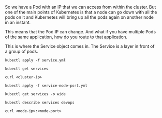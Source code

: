 So we have a Pod with an IP that we can access from within the cluster. But one of the main points of Kubernetes is that a node can go down with all the pods on it and Kubernetes will bring up all the pods again on another node in an instant.

This means that the Pod IP can change. And what if you have multiple Pods of the same application, how do you route to that application.

This is where the Service object comes in. The Service is a layer in front of a group of pods.

`kubectl apply -f service.yml`

`kubectl get services`

`curl <cluster-ip>`


`kubectl apply -f service-node-port.yml`

`kubectl get services -o wide`

`kubectl describe services devops`

`curl <node-ip>:<node-port>`
